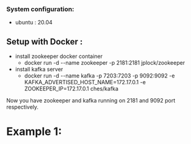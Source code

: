 
### System configuration:
   - ubuntu : 20.04


## Setup with Docker :
- install zookeeper docker container 
    * docker run -d --name zookeeper -p 2181:2181 jplock/zookeeper
- install kafka server
    * docker run -d --name kafka -p 7203:7203 -p 9092:9092 -e KAFKA_ADVERTISED_HOST_NAME=172.17.0.1 -e ZOOKEEPER_IP=172.17.0.1 ches/kafka

Now you have zookeeper and kafka running on 2181 and 9092 port respectively.


# Example 1:
